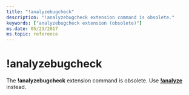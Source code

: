 ```yaml
---
title: "!analyzebugcheck"
description: "!analyzebugcheck extension command is obsolete."
keywords: ["analyzebugcheck extension (obsolete)"]
ms.date: 05/23/2017
ms.topic: reference
---
```


# !analyzebugcheck

The **!analyzebugcheck** extension command is obsolete. Use [**!analyze**](-analyze.md) instead.
